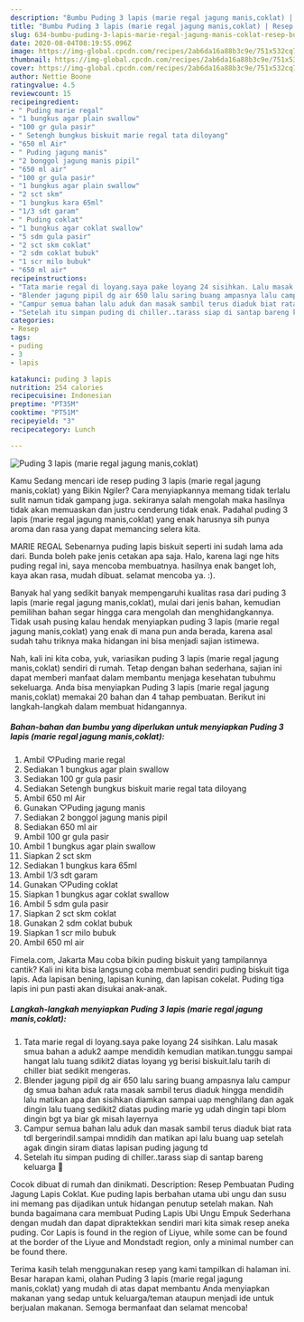 ```yaml
---
description: "Bumbu Puding 3 lapis (marie regal jagung manis,coklat) | Resep Bumbu Puding 3 lapis (marie regal jagung manis,coklat) Yang Mudah Dan Praktis"
title: "Bumbu Puding 3 lapis (marie regal jagung manis,coklat) | Resep Bumbu Puding 3 lapis (marie regal jagung manis,coklat) Yang Mudah Dan Praktis"
slug: 634-bumbu-puding-3-lapis-marie-regal-jagung-manis-coklat-resep-bumbu-puding-3-lapis-marie-regal-jagung-manis-coklat-yang-mudah-dan-praktis
date: 2020-08-04T08:19:55.096Z
image: https://img-global.cpcdn.com/recipes/2ab6da16a88b3c9e/751x532cq70/puding-3-lapis-marie-regal-jagung-maniscoklat-foto-resep-utama.jpg
thumbnail: https://img-global.cpcdn.com/recipes/2ab6da16a88b3c9e/751x532cq70/puding-3-lapis-marie-regal-jagung-maniscoklat-foto-resep-utama.jpg
cover: https://img-global.cpcdn.com/recipes/2ab6da16a88b3c9e/751x532cq70/puding-3-lapis-marie-regal-jagung-maniscoklat-foto-resep-utama.jpg
author: Nettie Boone
ratingvalue: 4.5
reviewcount: 15
recipeingredient:
- " Puding marie regal"
- "1 bungkus agar plain swallow"
- "100 gr gula pasir"
- " Setengh bungkus biskuit marie regal tata diloyang"
- "650 ml Air"
- " Puding jagung manis"
- "2 bonggol jagung manis pipil"
- "650 ml air"
- "100 gr gula pasir"
- "1 bungkus agar plain swallow"
- "2 sct skm"
- "1 bungkus kara 65ml"
- "1/3 sdt garam"
- " Puding coklat"
- "1 bungkus agar coklat swallow"
- "5 sdm gula pasir"
- "2 sct skm coklat"
- "2 sdm coklat bubuk"
- "1 scr milo bubuk"
- "650 ml air"
recipeinstructions:
- "Tata marie regal di loyang.saya pake loyang 24 sisihkan. Lalu masak smua bahan a aduk2 aampe mendidih kemudian matikan.tunggu sampai hangat lalu tuang sdikit2 diatas loyang yg berisi biskuit.lalu tarih di chiller biat sedikit mengeras."
- "Blender jagung pipil dg air 650 lalu saring buang ampasnya lalu campur dg smua bahan aduk rata masak sambil terus diaduk hingga mendidih lalu matikan apa dan sisihkan diamkan sampai uap menghilang dan agak dingin lalu tuang sedikit2 diatas puding marie yg udah dingin tapi blom dingin bgt ya biar gk misah layernya"
- "Campur semua bahan lalu aduk dan masak sambil terus diaduk biat rata tdl bergerindil.sampai mndidih dan matikan api lalu buang uap setelah agak dingin siram diatas lapisan puding jagung td"
- "Setelah itu simpan puding di chiller..tarass siap di santap bareng keluarga 🥰"
categories:
- Resep
tags:
- puding
- 3
- lapis

katakunci: puding 3 lapis 
nutrition: 254 calories
recipecuisine: Indonesian
preptime: "PT35M"
cooktime: "PT51M"
recipeyield: "3"
recipecategory: Lunch

---
```



![Puding 3 lapis (marie regal jagung manis,coklat)](https://img-global.cpcdn.com/recipes/2ab6da16a88b3c9e/751x532cq70/puding-3-lapis-marie-regal-jagung-maniscoklat-foto-resep-utama.jpg)

Kamu Sedang mencari ide resep puding 3 lapis (marie regal jagung manis,coklat) yang Bikin Ngiler? Cara menyiapkannya memang tidak terlalu sulit namun tidak gampang juga. sekiranya salah mengolah maka hasilnya tidak akan memuaskan dan justru cenderung tidak enak. Padahal puding 3 lapis (marie regal jagung manis,coklat) yang enak harusnya sih punya aroma dan rasa yang dapat memancing selera kita.

MARIE REGAL Sebenarnya puding lapis biskuit seperti ini sudah lama ada dari. Bunda boleh pake jenis cetakan apa saja. Halo, karena lagi nge hits puding regal ini, saya mencoba membuatnya. hasilnya enak banget loh, kaya akan rasa, mudah dibuat. selamat mencoba ya. :).

Banyak hal yang sedikit banyak mempengaruhi kualitas rasa dari puding 3 lapis (marie regal jagung manis,coklat), mulai dari jenis bahan, kemudian pemilihan bahan segar hingga cara mengolah dan menghidangkannya. Tidak usah pusing kalau hendak menyiapkan puding 3 lapis (marie regal jagung manis,coklat) yang enak di mana pun anda berada, karena asal sudah tahu triknya maka hidangan ini bisa menjadi sajian istimewa.


Nah, kali ini kita coba, yuk, variasikan puding 3 lapis (marie regal jagung manis,coklat) sendiri di rumah. Tetap dengan bahan sederhana, sajian ini dapat memberi manfaat dalam membantu menjaga kesehatan tubuhmu sekeluarga. Anda bisa menyiapkan Puding 3 lapis (marie regal jagung manis,coklat) memakai 20 bahan dan 4 tahap pembuatan. Berikut ini langkah-langkah dalam membuat hidangannya.

<!--inarticleads1-->

##### Bahan-bahan dan bumbu yang diperlukan untuk menyiapkan Puding 3 lapis (marie regal jagung manis,coklat):

1. Ambil  ♡Puding marie regal
1. Sediakan 1 bungkus agar plain swallow
1. Sediakan 100 gr gula pasir
1. Sediakan  Setengh bungkus biskuit marie regal tata diloyang
1. Ambil 650 ml Air
1. Gunakan  ♡Puding jagung manis
1. Sediakan 2 bonggol jagung manis pipil
1. Sediakan 650 ml air
1. Ambil 100 gr gula pasir
1. Ambil 1 bungkus agar plain swallow
1. Siapkan 2 sct skm
1. Sediakan 1 bungkus kara 65ml
1. Ambil 1/3 sdt garam
1. Gunakan  ♡Puding coklat
1. Siapkan 1 bungkus agar coklat swallow
1. Ambil 5 sdm gula pasir
1. Siapkan 2 sct skm coklat
1. Gunakan 2 sdm coklat bubuk
1. Siapkan 1 scr milo bubuk
1. Ambil 650 ml air


Fimela.com, Jakarta Mau coba bikin puding biskuit yang tampilannya cantik? Kali ini kita bisa langsung coba membuat sendiri puding biskuit tiga lapis. Ada lapisan bening, lapisan kuning, dan lapisan cokelat. Puding tiga lapis ini pun pasti akan disukai anak-anak. 

<!--inarticleads2-->

##### Langkah-langkah menyiapkan Puding 3 lapis (marie regal jagung manis,coklat):

1. Tata marie regal di loyang.saya pake loyang 24 sisihkan. Lalu masak smua bahan a aduk2 aampe mendidih kemudian matikan.tunggu sampai hangat lalu tuang sdikit2 diatas loyang yg berisi biskuit.lalu tarih di chiller biat sedikit mengeras.
1. Blender jagung pipil dg air 650 lalu saring buang ampasnya lalu campur dg smua bahan aduk rata masak sambil terus diaduk hingga mendidih lalu matikan apa dan sisihkan diamkan sampai uap menghilang dan agak dingin lalu tuang sedikit2 diatas puding marie yg udah dingin tapi blom dingin bgt ya biar gk misah layernya
1. Campur semua bahan lalu aduk dan masak sambil terus diaduk biat rata tdl bergerindil.sampai mndidih dan matikan api lalu buang uap setelah agak dingin siram diatas lapisan puding jagung td
1. Setelah itu simpan puding di chiller..tarass siap di santap bareng keluarga 🥰


Cocok dibuat di rumah dan dinikmati. Description: Resep Pembuatan Puding Jagung Lapis Coklat. Kue puding lapis berbahan utama ubi ungu dan susu ini memang pas dijadikan untuk hidangan penutup setelah makan. Nah bunda bagaimana cara membuat Puding Lapis Ubi Ungu Empuk Sederhana dengan mudah dan dapat dipraktekkan sendiri mari kita simak resep aneka puding. Cor Lapis is found in the region of Liyue, while some can be found at the border of the Liyue and Mondstadt region, only a minimal number can be found there. 

Terima kasih telah menggunakan resep yang kami tampilkan di halaman ini. Besar harapan kami, olahan Puding 3 lapis (marie regal jagung manis,coklat) yang mudah di atas dapat membantu Anda menyiapkan makanan yang sedap untuk keluarga/teman ataupun menjadi ide untuk berjualan makanan. Semoga bermanfaat dan selamat mencoba!
